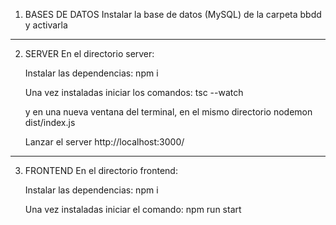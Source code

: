 1. BASES DE DATOS
Instalar la base de datos (MySQL) de la carpeta bbdd y activarla

____________

2. SERVER
En el directorio server:

    Instalar las dependencias:
    npm i

    Una vez instaladas iniciar los comandos:
    tsc --watch 

    y en una nueva ventana del terminal, en el mismo directorio
    nodemon dist/index.js

    Lanzar el server
    http://localhost:3000/

____________

3. FRONTEND
En el directorio frontend:

    Instalar las dependencias:
    npm i

    Una vez instaladas iniciar el comando:
    npm run start